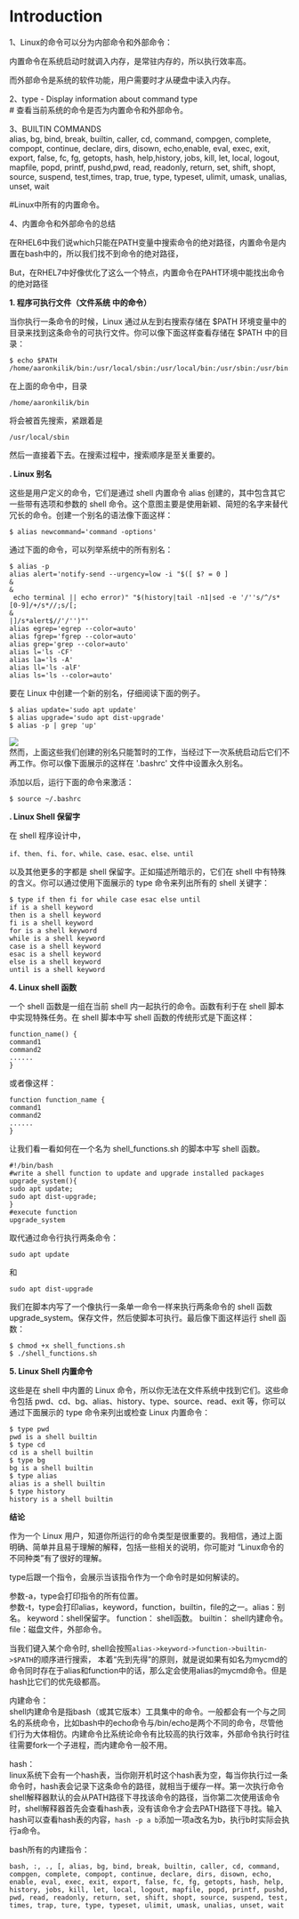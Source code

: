 # Introduction

1、Linux的命令可以分为内部命令和外部命令：

内置命令在系统启动时就调入内存，是常驻内存的，所以执行效率高。

而外部命令是系统的软件功能，用户需要时才从硬盘中读入内存。

2、type - Display information about command type  
\# 查看当前系统的命令是否为内置命令和外部命令。

3、BUILTIN COMMANDS  
alias, bg, bind, break, builtin, caller, cd, command, compgen, complete, compopt, continue, declare, dirs, disown, echo,enable, eval, exec, exit, export, false, fc, fg, getopts, hash, help,history, jobs, kill, let, local, logout, mapfile, popd, printf, pushd,pwd, read, readonly, return, set, shift, shopt, source, suspend, test,times, trap, true, type, typeset, ulimit, umask, unalias, unset, wait

\#Linux中所有的内置命令。

4、内置命令和外部命令的总结

在RHEL6中我们说which只能在PATH变量中搜索命令的绝对路径，内置命令是内置在bash中的，所以我们找不到命令的绝对路径，

But，在RHEL7中好像优化了这么一个特点，内置命令在PAHT环境中能找出命令的绝对路径

**1. 程序可执行文件（文件系统 中的命令）**

当你执行一条命令的时候，Linux 通过从左到右搜索存储在 $PATH 环境变量中的目录来找到这条命令的可执行文件。你可以像下面这样查看存储在 $PATH 中的目录：

```text
$ echo $PATH
/home/aaronkilik/bin:/usr/local/sbin:/usr/local/bin:/usr/sbin:/usr/bin:/sbin:/bin:/usr/games:/usr/local/games
```

在上面的命令中，目录

```text
/home/aaronkilik/bin
```

将会被首先搜索，紧跟着是

```text
/usr/local/sbin
```

然后一直接着下去。在搜索过程中，搜索顺序是至关重要的。

**. Linux 别名**

这些是用户定义的命令，它们是通过 shell 内置命令 alias 创建的，其中包含其它一些带有选项和参数的 shell 命令。这个意图主要是使用新颖、简短的名字来替代冗长的命令。创建一个别名的语法像下面这样：

```text
$ alias newcommand='command -options'
```

通过下面的命令，可以列举系统中的所有别名：

```text
$ alias -p
alias alert='notify-send --urgency=low -i "$([ $? = 0 ] 
&
&
 echo terminal || echo error)" "$(history|tail -n1|sed -e '/''s/^/s*[0-9]/+/s*//;s/[;
&
|]/s*alert$//'/'')"'
alias egrep='egrep --color=auto'
alias fgrep='fgrep --color=auto'
alias grep='grep --color=auto'
alias l='ls -CF'
alias la='ls -A'
alias ll='ls -alF'
alias ls='ls --color=auto'
```

要在 Linux 中创建一个新的别名，仔细阅读下面的例子。

```text
$ alias update='sudo apt update'
$ alias upgrade='sudo apt dist-upgrade'
$ alias -p | grep 'up'
```

![](https://github.com/aftree/A/tree/46ba3f3482b57318efea7ebcb4b9fbdafb25a241/assets/065440z58ezkxu7xxvossv.png)  
然而，上面这些我们创建的别名只能暂时的工作，当经过下一次系统启动后它们不再工作。你可以像下面展示的这样在 '.bashrc' 文件中设置永久别名。

添加以后，运行下面的命令来激活：

```text
$ source ~/.bashrc
```

**. Linux Shell 保留字**

在 shell 程序设计中，

```text
if、then、fi、for、while、case、esac、else、until
```

以及其他更多的字都是 shell 保留字。正如描述所暗示的，它们在 shell 中有特殊的含义。你可以通过使用下面展示的 type 命令来列出所有的 shell 关键字：

```text
$ type if then fi for while case esac else until
if is a shell keyword
then is a shell keyword
fi is a shell keyword
for is a shell keyword
while is a shell keyword
case is a shell keyword
esac is a shell keyword
else is a shell keyword
until is a shell keyword
```

**4. Linux shell 函数**

一个 shell 函数是一组在当前 shell 内一起执行的命令。函数有利于在 shell 脚本中实现特殊任务。在 shell 脚本中写 shell 函数的传统形式是下面这样：

```text
function_name() {
command1
command2
......
}
```

或者像这样：

```text
function function_name {
command1
command2
......
}
```

让我们看一看如何在一个名为 shell\_functions.sh 的脚本中写 shell 函数。

```text
#!/bin/bash 
#write a shell function to update and upgrade installed packages 
upgrade_system(){
sudo apt update;
sudo apt dist-upgrade;
}
#execute function
upgrade_system
```

取代通过命令行执行两条命令：

```text
sudo apt update
```

和

```text
sudo apt dist-upgrade
```

我们在脚本内写了一个像执行一条单一命令一样来执行两条命令的 shell 函数 upgrade\_system。保存文件，然后使脚本可执行。最后像下面这样运行 shell 函数：

```text
$ chmod +x shell_functions.sh
$ ./shell_functions.sh
```

**5. Linux Shell 内置命令**

这些是在 shell 中内置的 Linux 命令，所以你无法在文件系统中找到它们。这些命令包括 pwd、cd、bg、alias、history、type、source、read、exit 等，你可以通过下面展示的 type 命令来列出或检查 Linux 内置命令：

```text
$ type pwd
pwd is a shell builtin
$ type cd
cd is a shell builtin
$ type bg
bg is a shell builtin
$ type alias
alias is a shell builtin
$ type history
history is a shell builtin
```

**结论**

作为一个 Linux 用户，知道你所运行的命令类型是很重要的。我相信，通过上面明确、简单并且易于理解的解释，包括一些相关的说明，你可能对 “Linux命令的不同种类”有了很好的理解。

type后跟一个指令，会展示当该指令作为一个命令时是如何解读的。

参数-a，type会打印指令的所有位置。  
参数-t，type会打印alias，keyword，function，builtin，file的之一。alias：别名。 keyword：shell保留字。 function： shell函数。 builtin： shell内建命令。 file：磁盘文件，外部命令。

当我们键入某个命令时, shell会按照`alias->keyword->function->builtin->$PATH`的顺序进行搜索， 本着“先到先得”的原则，就是说如果有如名为mycmd的命令同时存在于alias和function中的话，那么定会使用alias的mycmd命令。但是hash比它们的优先级都高。

内建命令：  
shell内建命令是指bash（或其它版本）工具集中的命令。一般都会有一个与之同名的系统命令，比如bash中的echo命令与/bin/echo是两个不同的命令，尽管他们行为大体相仿。内建命令比系统论命令有比较高的执行效率，外部命令执行时往往需要fork一个子进程，而内建命令一般不用。

hash：  
linux系统下会有一个hash表，当你刚开机时这个hash表为空，每当你执行过一条命令时，hash表会记录下这条命令的路径，就相当于缓存一样。第一次执行命令shell解释器默认的会从PATH路径下寻找该命令的路径，当你第二次使用该命令时，shell解释器首先会查看hash表，没有该命令才会去PATH路径下寻找。输入hash可以查看hash表的内容，`hash -p a b`添加一项a改名为b，执行b时实际会执行a命令。

bash所有的内建指令：

```text
bash, :, ., [, alias, bg, bind, break, builtin, caller, cd, command,
compgen, complete, compopt, continue, declare, dirs, disown, echo,
enable, eval, exec, exit, export, false, fc, fg, getopts, hash, help,
history, jobs, kill, let, local, logout, mapfile, popd, printf, pushd,
pwd, read, readonly, return, set, shift, shopt, source, suspend, test,
times, trap, ture, type, typeset, ulimit, umask, unalias, unset, wait
```

